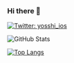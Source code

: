 ### Hi there 👋

<!-- Twitter -->
[![Twitter: yosshi_ios](https://img.shields.io/twitter/follow/yosshi_ios?style=social)](https://twitter.com/yosshi_ios)

<!-- リポジトリステータス -->
![GitHub Stats](https://github-readme-stats.vercel.app/api?username=yosshi0127-ios&show_icons=true)
 
 <!-- ソースコード統計 -->
[![Top Langs](https://github-readme-stats.vercel.app/api/top-langs/?username=yosshi0127-ios&layout=compact&langs_count=6)](https://github.com/yosshi0127-ios/)
